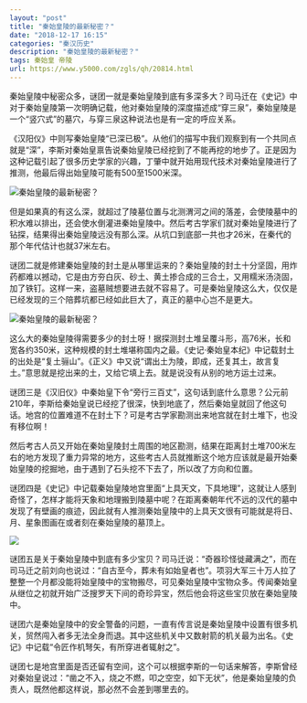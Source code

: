 ```yaml
---
layout: "post"
title: "秦始皇陵的最新秘密？"
date: "2018-12-17 16:15"
categories: "秦汉历史"
description: "秦始皇陵的最新秘密？"
tags: 秦始皇 帝陵
url: https://www.y5000.com/zgls/qh/20814.html
---
```






秦始皇陵中秘密众多，谜团一就是秦始皇陵到底有多深多大？司马迁在《史记》中对于秦始皇陵第一次明确记载，他对秦始皇陵的深度描述成“穿三泉”，秦始皇陵是一个“竖穴式”的墓穴，与穿三泉这种说法也是有一定的呼应关系。

《汉阳仪》中则写秦始皇陵“已深已极”。从他们的描写中我们观察到有一个共同点就是“深”，李斯对秦始皇禀告说秦始皇陵已经挖到了不能再挖的地步了。正是因为这种记载引起了很多历史学家的兴趣，丁肇中就开始用现代技术对秦始皇陵进行了推测，他最后得出始皇陵可能有500至1500米深。

![秦始皇陵的最新秘密？](/uploads/allimg/170504/6-1F5041021592P.JPG)

但是如果真的有这么深，就超过了陵墓位置与北测渭河之间的落差，会使陵墓中的积水难以排出，还会使水倒灌进秦始皇陵中。然后考古学家们就对秦始皇陵进行了钻探，结果得出秦始皇陵远没有那么深。从坑口到底部一共也才26米，在秦代的那个年代估计也就37米左右。

谜团二就是修建秦始皇陵的封土是从哪里运来的？秦始皇陵的封土十分坚固，用炸药都难以撼动，它是由方夯白灰、砂土、黄土掺合成的三合土，又用糯米汤浇固，加了铁钉。这样一来，盗墓贼想要进去就不容易了。可是秦始皇陵这么大，仅仅是已经发现的三个陪葬坑都已经如此巨大了，真正的墓中心岂不是更大。

![秦始皇陵的最新秘密？](/uploads/allimg/170504/6-1F504102110V1.JPG)

这么大的秦始皇陵得需要多少的封土呀！据探测封土堆呈覆斗形，高76米，长和宽各约350米，这种规模的封土堆堪称国内之最。《史记·秦始皇本纪》中记载封土的出处是“复土骊山”。《正义》中又说“谓出土为陵，即成，还复其土，故言复土。”意思就是挖出来的土，又给它填上去。就是说没有从别的地方运土过来。

谜团三是《汉旧仪》中秦始皇下令“旁行三百丈”，这句话到底什么意思？公元前210年，李斯给秦始皇说已经挖了很深，快到地底了，然后秦始皇就回了他这句话。地宫的位置难道不在封土下？可是考古学家勘测出来地宫就在封土堆下，也没有移位啊！

然后考古人员又开始在秦始皇陵封土周围的地区勘测，结果在距离封土堆700米左右的地方发现了重力异常的地方，这些考古人员就推断这个地方应该就是最开始秦始皇陵的挖掘地，由于遇到了石头挖不下去了，所以改了方向和位置。

谜团四是《史记》中记载秦始皇陵地宫里面“上具天文，下具地理”，这就让人感到奇怪了，怎样才能将天象和地理搬到陵墓中呢？在距离秦朝年代不远的汉代的墓中发现了有壁画的痕迹，因此就有人推测秦始皇陵中的上具天文很有可能就是将日、月、星象图画在或者刻在秦始皇陵的墓顶上。

![](https://img.y5000.com/uploads/allimg/170504/10223BO2-0.jpg)

谜团五是关于秦始皇陵中到底有多少宝贝？司马迁说：“奇器珍怪徙藏满之”，而在司马迁之前刘向也说过：“自古至今，葬未有如始皇者也”。项羽大军三十万人拉了整整一个月都没能将始皇陵中的宝物搬尽，可见秦始皇陵中宝物众多。传闻秦始皇从继位之初就开始广泛搜罗天下间的奇珍异宝，然后他会将这些宝贝放在秦始皇陵中。

谜团六是秦始皇陵中的安全警备的问题，一直有传言说是秦始皇陵中设置有很多机关，贸然闯入者多无法全身而退。其中这些机关中又数射箭的机关最为出名。《史记》中记载“令匠作机弩矢，有所穿进者辄射之”。

谜团七是地宫里面是否还留有空间，这个可以根据李斯的一句话来解答，李斯曾经对秦始皇说过：“凿之不入，烧之不燃，叩之空空，如下无状”，他是秦始皇陵的负责人，既然他都这样说，那必然不会差到哪里去的。
